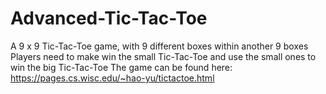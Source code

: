 # Advanced-Tic-Tac-Toe

A 9 x 9 Tic-Tac-Toe game, with 9 different boxes within another 9 boxes
Players need to make win the small Tic-Tac-Toe and use the small ones to win the big Tic-Tac-Toe
The game can be found here: https://pages.cs.wisc.edu/~hao-yu/tictactoe.html
